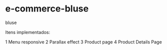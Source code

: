 # e-commerce-bluse
 bluse

Itens implementados:

1 Menu responsive
2 Parallax effect
3 Product page
4 Product Details Page